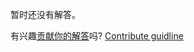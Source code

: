 
暂时还没有解答。

有兴趣[贡献你的解答](https://github.com/BFEdev/BFE.dev-solutions/blob/main/problem/find-median-of-2-sorted-array_zh.md)吗? [Contribute guidline](https://github.com/BFEdev/BFE.dev-solutions#how-to-contribute)
